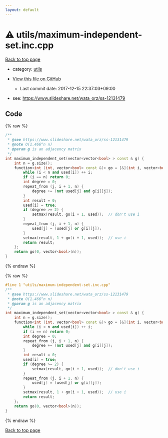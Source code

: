 ```yaml
---
layout: default
---
```


<!-- mathjax config similar to math.stackexchange -->
<script type="text/javascript" async
  src="https://cdnjs.cloudflare.com/ajax/libs/mathjax/2.7.5/MathJax.js?config=TeX-MML-AM_CHTML">
</script>
<script type="text/x-mathjax-config">
  MathJax.Hub.Config({
    TeX: { equationNumbers: { autoNumber: "AMS" }},
    tex2jax: {
      inlineMath: [ ['$','$'] ],
      processEscapes: true
    },
    "HTML-CSS": { matchFontHeight: false },
    displayAlign: "left",
    displayIndent: "2em"
  });
</script>

<script type="text/javascript" src="https://cdnjs.cloudflare.com/ajax/libs/jquery/3.4.1/jquery.min.js"></script>
<script src="https://cdn.jsdelivr.net/npm/jquery-balloon-js@1.1.2/jquery.balloon.min.js" integrity="sha256-ZEYs9VrgAeNuPvs15E39OsyOJaIkXEEt10fzxJ20+2I=" crossorigin="anonymous"></script>
<script type="text/javascript" src="../../assets/js/copy-button.js"></script>
<link rel="stylesheet" href="../../assets/css/copy-button.css" />


# :warning: utils/maximum-independent-set.inc.cpp

<a href="../../index.html">Back to top page</a>

* category: <a href="../../index.html#2b3583e6e17721c54496bd04e57a0c15">utils</a>
* <a href="{{ site.github.repository_url }}/blob/master/utils/maximum-independent-set.inc.cpp">View this file on GitHub</a>
    - Last commit date: 2017-12-15 22:37:03+09:00


* see: <a href="https://www.slideshare.net/wata_orz/ss-12131479">https://www.slideshare.net/wata_orz/ss-12131479</a>


## Code

<a id="unbundled"></a>
{% raw %}
```cpp
/**
 * @see https://www.slideshare.net/wata_orz/ss-12131479
 * @note O(1.466^n n)
 * @param g is an adjacency matrix
 */
int maximum_independent_set(vector<vector<bool> > const & g) {
    int n = g.size();
    function<int (int, vector<bool> const &)> go = [&](int i, vector<bool> used) {
        while (i < n and used[i]) ++ i;
        if (i == n) return 0;
        int degree = 0;
        repeat_from (j, i + 1, n) {
            degree += (not used[j] and g[i][j]);
        }
        int result = 0;
        used[i] = true;
        if (degree >= 2) {
            setmax(result, go(i + 1, used));  // don't use i
        }
        repeat_from (j, i + 1, n) {
            used[j] = (used[j] or g[i][j]);
        }
        setmax(result, 1 + go(i + 1, used));  // use i
        return result;
    };
    return go(0, vector<bool>(n));
}

```
{% endraw %}

<a id="bundled"></a>
{% raw %}
```cpp
#line 1 "utils/maximum-independent-set.inc.cpp"
/**
 * @see https://www.slideshare.net/wata_orz/ss-12131479
 * @note O(1.466^n n)
 * @param g is an adjacency matrix
 */
int maximum_independent_set(vector<vector<bool> > const & g) {
    int n = g.size();
    function<int (int, vector<bool> const &)> go = [&](int i, vector<bool> used) {
        while (i < n and used[i]) ++ i;
        if (i == n) return 0;
        int degree = 0;
        repeat_from (j, i + 1, n) {
            degree += (not used[j] and g[i][j]);
        }
        int result = 0;
        used[i] = true;
        if (degree >= 2) {
            setmax(result, go(i + 1, used));  // don't use i
        }
        repeat_from (j, i + 1, n) {
            used[j] = (used[j] or g[i][j]);
        }
        setmax(result, 1 + go(i + 1, used));  // use i
        return result;
    };
    return go(0, vector<bool>(n));
}

```
{% endraw %}

<a href="../../index.html">Back to top page</a>

